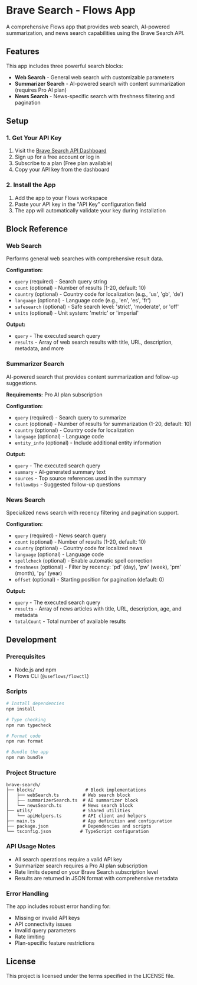 # Brave Search - Flows App

A comprehensive Flows app that provides web search, AI-powered summarization, and news search capabilities using the Brave Search API.

## Features

This app includes three powerful search blocks:

- **Web Search** - General web search with customizable parameters
- **Summarizer Search** - AI-powered search with content summarization (requires Pro AI plan)
- **News Search** - News-specific search with freshness filtering and pagination

## Setup

### 1. Get Your API Key

1. Visit the [Brave Search API Dashboard](https://api-dashboard.search.brave.com)
2. Sign up for a free account or log in
3. Subscribe to a plan (Free plan available)
4. Copy your API key from the dashboard

### 2. Install the App

1. Add the app to your Flows workspace
2. Paste your API key in the "API Key" configuration field
3. The app will automatically validate your key during installation

## Block Reference

### Web Search

Performs general web searches with comprehensive result data.

**Configuration:**

- `query` (required) - Search query string
- `count` (optional) - Number of results (1-20, default: 10)
- `country` (optional) - Country code for localization (e.g., 'us', 'gb', 'de')
- `language` (optional) - Language code (e.g., 'en', 'es', 'fr')
- `safesearch` (optional) - Safe search level: 'strict', 'moderate', or 'off'
- `units` (optional) - Unit system: 'metric' or 'imperial'

**Output:**

- `query` - The executed search query
- `results` - Array of web search results with title, URL, description, metadata, and more

### Summarizer Search

AI-powered search that provides content summarization and follow-up suggestions.

**Requirements:** Pro AI plan subscription

**Configuration:**

- `query` (required) - Search query to summarize
- `count` (optional) - Number of results for summarization (1-20, default: 10)
- `country` (optional) - Country code for localization
- `language` (optional) - Language code
- `entity_info` (optional) - Include additional entity information

**Output:**

- `query` - The executed search query
- `summary` - AI-generated summary text
- `sources` - Top source references used in the summary
- `followUps` - Suggested follow-up questions

### News Search

Specialized news search with recency filtering and pagination support.

**Configuration:**

- `query` (required) - News search query
- `count` (optional) - Number of results (1-20, default: 10)
- `country` (optional) - Country code for localized news
- `language` (optional) - Language code
- `spellcheck` (optional) - Enable automatic spell correction
- `freshness` (optional) - Filter by recency: 'pd' (day), 'pw' (week), 'pm' (month), 'py' (year)
- `offset` (optional) - Starting position for pagination (default: 0)

**Output:**

- `query` - The executed search query
- `results` - Array of news articles with title, URL, description, age, and metadata
- `totalCount` - Total number of available results

## Development

### Prerequisites

- Node.js and npm
- Flows CLI (`@useflows/flowctl`)

### Scripts

```bash
# Install dependencies
npm install

# Type checking
npm run typecheck

# Format code
npm run format

# Bundle the app
npm run bundle
```

### Project Structure

```
brave-search/
├── blocks/                   # Block implementations
│   ├── webSearch.ts         # Web search block
│   ├── summarizerSearch.ts  # AI summarizer block
│   └── newsSearch.ts        # News search block
├── utils/                   # Shared utilities
│   └── apiHelpers.ts        # API client and helpers
├── main.ts                  # App definition and configuration
├── package.json             # Dependencies and scripts
└── tsconfig.json           # TypeScript configuration
```

### API Usage Notes

- All search operations require a valid API key
- Summarizer search requires a Pro AI plan subscription
- Rate limits depend on your Brave Search subscription level
- Results are returned in JSON format with comprehensive metadata

### Error Handling

The app includes robust error handling for:

- Missing or invalid API keys
- API connectivity issues
- Invalid query parameters
- Rate limiting
- Plan-specific feature restrictions

## License

This project is licensed under the terms specified in the LICENSE file.
